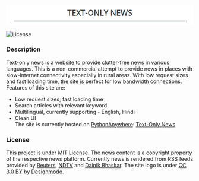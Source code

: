 <p align="center">
<img src="https://github.com/pncnmnp/Text-only-News/blob/master/screenshots/News-Banner.png">
</p>
<p>
<img alt="License" src="https://img.shields.io/badge/license-MIT-blue.svg">
</p>

### Description
Text-only news is a website to provide clutter-free news in various languages. This is a non-commercial attempt to provide news in places with slow-internet connectivity especially in rural areas. With low request sizes and fast loading time, the site is perfect for low bandwidth connections.<br/>
Features of this site are:
* Low request sizes, fast loading time
* Search articles with relevant keyword
* Multilingual, currently supporting - English, Hindi
* Clean UI
<br/>The site is currently hosted on [PythonAnywhere](https://pythonanywhere.com): [Text-Only News](https://textnews.pythonanywhere.com)

### License
This project is under MIT License. The news content is a copyright property of the respective news platform. Currently news is rendered from RSS feeds provided by [Reuters](https://in.reuters.com/tools/rss), [NDTV](https://www.ndtv.com/rss) and [Dainik Bhaskar](https://www.bhaskar.com/). The site logo is under [CC 3.0 BY](http://creativecommons.org/licenses/by/3.0/) by [Designmodo](https://www.flaticon.com/authors/designmodo).